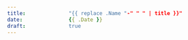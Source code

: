 ```yaml
---
title:              "{{ replace .Name "-" " " | title }}"
date:               {{ .Date }}
draft:              true
---
```


